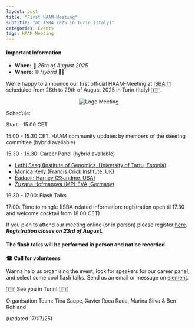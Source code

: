 ```yaml
---
layout: post
title: "First HAAM-Meeting"
subtitle: "at ISBA 2025 in Turin (Italy)"
categories: Events
tags: HAAM-Meeting
---
```


#### Important Information
- **When:** 📅 _26th of August 2025_
- **Where:** 🌐 _Hybrid_ 🧑‍💻

We're happy to announce our first official HAAM-Meeting at [ISBA 11](https://www.isba11.com/abstract-submission/) scheduled from 26th to 29th of August 2025 in Turin (Italy) 🇮🇹. 

<p  align="middle">
<img src="{{ "assets/media/event_images/2025-04-09-event/HAAM-Meeting2025update.jpg" | relative_url }}" alt="Logo Meeting" >
</p>

Schedule: 

Start - 15.00 CET 

15.00 - 15.30 CET: HAAM community updates by members of the steering committee (hybrid available)

15.30 - 16.30: Career Panel (hybrid available)
- [Lethi Saag (Institute of Genomics, University of Tartu, Estonia)](https://www.etis.ee/CV/Lehti_Saag/eng/) 
- [Monica Kelly (Francis Crick Institute, UK)](https://www.crick.ac.uk/research/find-a-researcher/monica-kelly)
- [Éadaoin Harney (23andme, USA)](https://eadaoin.scholars.harvard.edu/)
- [Zuzana Hofmanová (MPI-EVA, Germany)](https://www.eva.mpg.de/archaeogenetics/staff/zuzana-hofmanova/) 

16.30 - 17.00: Flash Talks

17:00: Time to mingle (ISBA-related information: registration open til 17.30 and welcome cocktail from 18.00 CET)

If you plan to attend our meeting online (or in person) please register [here](https://forms.gle/6eR2GPkM2fuE7jZBA). ***Registration closes on 23rd of August.***

<!-- <p>Please submit your expression [here](https://docs.google.com/forms/d/e/1FAIpQLSfvdlLdjUC3OCymuU2stOPvZo69_IFYJc_SHq0Ht5kerXfk-g/viewform?usp=dialog).
#### Deadline: Closed.</p> --> 

#### The flash talks will be performed in person and not be recorded. 

#### ☎ Call for volunteers: 
Wanna help us organising the event, look for speakers for our career panel, and select some cool flash talks. Send us an email or message on [element](https://app.element.io/#/room/#haam-community:archaeo.social). 

🇮🇹 See you in Turin! 🇮🇹 

Organisation Team: Tina Saupe, Xavier Roca Rada, Marina Silva & Ben Rohland

(updated 17/07/25)